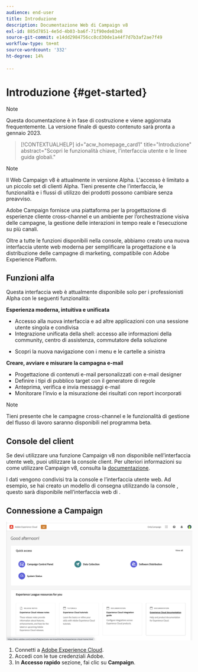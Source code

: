 ```yaml
---
audience: end-user
title: Introduzione
description: Documentazione Web di Campaign v8
exl-id: 885d7851-4e5d-4b03-ba6f-71f90ede83e8
source-git-commit: e14dd2984756cc8cd30de1a44f7d7b3af2ae7f49
workflow-type: tm+mt
source-wordcount: '332'
ht-degree: 14%

---
```


# Introduzione {#get-started}

>[!NOTE]
>
>Questa documentazione è in fase di costruzione e viene aggiornata frequentemente. La versione finale di questo contenuto sarà pronta a gennaio 2023.

<!--
V8 web overview
context, scope (targets cross-channel practitioners), limitations
only existing customers
-->
>[!CONTEXTUALHELP]
>id="acw_homepage_card1"
>title="Introduzione"
>abstract="Scopri le funzionalità chiave, l’interfaccia utente e le linee guida globali."

>[!NOTE]
>
>Il Web Campaign v8 è attualmente in versione Alpha. L&#39;accesso è limitato a un piccolo set di clienti Alpha. Tieni presente che l’interfaccia, le funzionalità e i flussi di utilizzo dei prodotti possono cambiare senza preavviso.

Adobe Campaign fornisce una piattaforma per la progettazione di esperienze cliente cross-channel e un ambiente per l’orchestrazione visiva delle campagne, la gestione delle interazioni in tempo reale e l’esecuzione su più canali.

Oltre a tutte le funzioni disponibili nella console, abbiamo creato una nuova interfaccia utente web moderna per semplificare la progettazione e la distribuzione delle campagne di marketing, compatibile con Adobe Experience Platform.

## Funzioni alfa

Questa interfaccia web è attualmente disponibile solo per i professionisti Alpha con le seguenti funzionalità:

**Esperienza moderna, intuitiva e unificata**

* Accesso alla nuova interfaccia e ad altre applicazioni con una sessione utente singola e condivisa
* Integrazione unificata della shell: accesso alle informazioni della community, centro di assistenza, commutatore della soluzione
<!--
No search and pulse notifications in Alpha
-->
* Scopri la nuova navigazione con i menu e le cartelle a sinistra

**Creare, avviare e misurare la campagna e-mail**

* Progettazione di contenuti e-mail personalizzati con e-mail designer
* Definire i tipi di pubblico target con il generatore di regole
* Anteprima, verifica e invia messaggi e-mail
* Monitorare l’invio e la misurazione dei risultati con report incorporati

<!--
add info somewhere to remind users that
* they still have access to their console (+ link to v8 console doc)
* they keep their existing data (example: will be able to use their existing delivery templates to create deliveries)
-->

>[!NOTE]
>
>Tieni presente che le campagne cross-channel e le funzionalità di gestione del flusso di lavoro saranno disponibili nel programma beta.

## Console del client

Se devi utilizzare una funzione Campaign v8 non disponibile nell’interfaccia utente web, puoi utilizzare la console client. Per ulteriori informazioni su come utilizzare Campaign v8, consulta la [documentazione](https://experienceleague.adobe.com/docs/campaign/campaign-v8/campaign-home.html?lang=it).

I dati vengono condivisi tra la console e l’interfaccia utente web. Ad esempio, se hai creato un modello di consegna utilizzando la console , questo sarà disponibile nell’interfaccia web di .

## Connessione a Campaign

![](assets/connect.png)

1. Connetti a [Adobe Experience Cloud](http://experience.adobe.com).
1. Accedi con le tue credenziali Adobe.
1. In **Accesso rapido** sezione, fai clic su **Campaign**.

<!--
-> experience cloud home: "Campaign" -> home campaign v8
-> or Campaign v8 web if direct URL
-->
